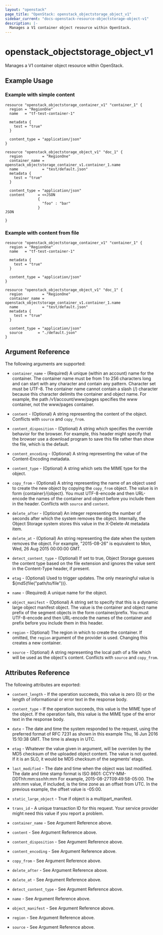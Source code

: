 ```yaml
---
layout: "openstack"
page_title: "OpenStack: openstack_objectstorage_object_v1"
sidebar_current: "docs-openstack-resource-objectstorage-object-v1"
description: |-
  Manages a V1 container object resource within OpenStack.
---
```


# openstack\_objectstorage\_object\_v1

Manages a V1 container object resource within OpenStack.

## Example Usage

### Example with simple content

```hcl
resource "openstack_objectstorage_container_v1" "container_1" {
  region = "RegionOne"
  name   = "tf-test-container-1"

  metadata {
    test = "true"
  }

  content_type = "application/json"
}

resource "openstack_objectstorage_object_v1" "doc_1" {
  region         = "RegionOne"
  container_name = openstack_objectstorage_container_v1.container_1.name
  name           = "test/default.json"
  metadata {
    test = "true"
  }

  content_type = "application/json"
  content      = <<JSON
               {
                 "foo" : "bar"
               }
JSON

}
```

### Example with content from file

```hcl
resource "openstack_objectstorage_container_v1" "container_1" {
  region = "RegionOne"
  name   = "tf-test-container-1"

  metadata {
    test = "true"
  }

  content_type = "application/json"
}

resource "openstack_objectstorage_object_v1" "doc_1" {
  region         = "RegionOne"
  container_name = openstack_objectstorage_container_v1.container_1.name
  name           = "test/default.json"
  metadata {
    test = "true"
  }

  content_type = "application/json"
  source       = "./default.json"
}
```

## Argument Reference

The following arguments are supported:

* `container_name` - (Required) A unique (within an account) name for the container.
    The container name must be from 1 to 256 characters long and can start
    with any character and contain any pattern. Character set must be UTF-8.
    The container name cannot contain a slash (/) character because this
    character delimits the container and object name. For example, the path
    /v1/account/www/pages specifies the www container, not the www/pages container.

* `content` - (Optional) A string representing the content of the object. Conflicts with
   `source` and `copy_from`.

* `content_disposition` - (Optional) A string which specifies the override behavior for
     the browser. For example, this header might specify that the browser use a download
     program to save this file rather than show the file, which is the default.

* `content_encoding` - (Optional) A string representing the value of the Content-Encoding
     metadata.

* `content_type` - (Optional) A string which sets the MIME type for the object.

* `copy_from` - (Optional) A string representing the name of an object
    used to create the new object by copying the `copy_from` object. The value is in form
    {container}/{object}. You must UTF-8-encode and then URL-encode the names of the
    container and object before you include them in the header. Conflicts with `source` and
    `content`.

* `delete_after` - (Optional) An integer representing the number of seconds after which the
    system removes the object. Internally, the Object Storage system stores this value in
    the X-Delete-At metadata item.

* `delete_at` - (Optional) An string representing the date when the system removes the object.
    For example, "2015-08-26" is equivalent to Mon, Wed, 26 Aug 2015 00:00:00 GMT.

* `detect_content_type` - (Optional) If set to true, Object Storage guesses the content
    type based on the file extension and ignores the value sent in the Content-Type
    header, if present.

* `etag` - (Optional) Used to trigger updates. The only meaningful value is ${md5(file("path/to/file"))}.

* `name` - (Required) A unique name for the object.

* `object_manifest` - (Optional) A string set to specify that this is a dynamic large
    object manifest object. The value is the container and object name prefix of the
    segment objects in the form container/prefix. You must UTF-8-encode and then
    URL-encode the names of the container and prefix before you include them in this
    header.

* `region` - (Optional) The region in which to create the container. If
    omitted, the `region` argument of the provider is used. Changing this
    creates a new container.

* `source` - (Optional) A string representing the local path of a file which will be used
    as the object's content. Conflicts with `source` and `copy_from`.

## Attributes Reference

The following attributes are exported:

* `content_length` - If the operation succeeds, this value is zero (0) or the
    length of informational or error text in the response body.
* `content_type` - If the operation succeeds, this value is the MIME type of the object.
    If the operation fails, this value is the MIME type of the error text in the response
    body.
* `date` - The date and time the system responded to the request, using the preferred
    format of RFC 7231 as shown in this example Thu, 16 Jun 2016 15:10:38 GMT. The
    time is always in UTC.
* `etag` - Whatever the value given in argument, will be overriden by the MD5 checksum of the uploaded object content. The value is not quoted.
    If it is an SLO, it would be MD5 checksum of the segments’ etags.
* `last_modified` - The date and time when the object was last modified. The date and time
    stamp format is ISO 8601:
       CCYY-MM-DDThh:mm:ss±hh:mm
    For example, 2015-08-27T09:49:58-05:00.
    The ±hh:mm value, if included, is the time zone as an offset from UTC. In the previous
    example, the offset value is -05:00.
* `static_large_object` - True if object is a multipart_manifest.
* `trans_id` - A unique transaction ID for this request. Your service provider might
    need this value if you report a problem.

* `container_name` - See Argument Reference above.
* `content` - See Argument Reference above.
* `content_disposition` - See Argument Reference above.
* `content_encoding` - See Argument Reference above.
* `copy_from` - See Argument Reference above.
* `delete_after` - See Argument Reference above.
* `delete_at` - See Argument Reference above.
* `detect_content_type` - See Argument Reference above.
* `name` - See Argument Reference above.
* `object_manifest` - See Argument Reference above.
* `region` - See Argument Reference above.
* `source` - See Argument Reference above.
